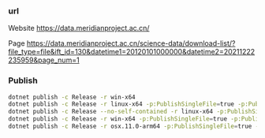 ### url
Website
https://data.meridianproject.ac.cn/

Page
https://data.meridianproject.ac.cn/science-data/download-list/?file_type=file&ift_id=130&datetime1=20120101000000&datetime2=20211222235959&page_num=1

### Publish

```bash
dotnet publish -c Release -r win-x64
dotnet publish -c Release -r linux-x64 -p:PublishSingleFile=true -p:PublishTrimmed=true
dotnet publish -c Release --no-self-contained -r linux-x64 -p:PublishSingleFile=true
dotnet publish -c Release -r win-x64 -p:PublishSingleFile=true -p:PublishTrimmed=true -p:IncludeNativeLibrariesForSelfExtract=true
dotnet publish -c Release -r osx.11.0-arm64 -p:PublishSingleFile=true -p:PublishTrimmed=true
```